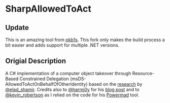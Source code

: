 # SharpAllowedToAct

## Update
This is an amazing tool from [pkb1s](https://github.com/pkb1s). This fork only makes the build process a bit easier and adds support for multiple .NET versions.

## Origial Description

A C# implementation of a computer object takeover through Resource-Based Constrained Delegation (msDS-AllowedToActOnBehalfOfOtherIdentity) based on the [research](https://shenaniganslabs.io/2019/01/28/Wagging-the-Dog.html) by [@elad_shamir](https://twitter.com/elad_shamir).
Credits also to [@harmj0y](https://twitter.com/harmj0y) for his [blog post](http://www.harmj0y.net/blog/activedirectory/a-case-study-in-wagging-the-dog-computer-takeover/) and to [@kevin_robertson](https://twitter.com/kevin_robertson) as I relied on the code for his [Powermad](https://github.com/Kevin-Robertson/Powermad) tool.